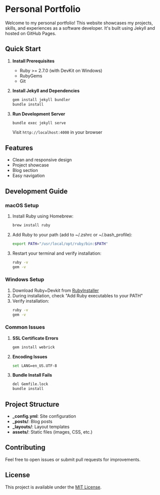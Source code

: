 # Personal Portfolio

Welcome to my personal portfolio! This website showcases my projects, skills, and experiences as a software developer. It's built using Jekyll and hosted on GitHub Pages.

## Quick Start

1. **Install Prerequisites**
   - Ruby >= 2.7.0 (with DevKit on Windows)
   - RubyGems
   - Git

2. **Install Jekyll and Dependencies**
   ```bash
   gem install jekyll bundler
   bundle install
   ```

3. **Run Development Server**
   ```bash
   bundle exec jekyll serve
   ```
   Visit `http://localhost:4000` in your browser

## Features

- Clean and responsive design
- Project showcase
- Blog section
- Easy navigation

## Development Guide

### macOS Setup

1. Install Ruby using Homebrew:
   ```bash
   brew install ruby
   ```

2. Add Ruby to your path (add to ~/.zshrc or ~/.bash_profile):
   ```bash
   export PATH="/usr/local/opt/ruby/bin:$PATH"
   ```

3. Restart your terminal and verify installation:
   ```bash
   ruby -v
   gem -v
   ```

### Windows Setup

1. Download Ruby+Devkit from [RubyInstaller](https://rubyinstaller.org/downloads/)
2. During installation, check "Add Ruby executables to your PATH"
3. Verify installation:
   ```bash
   ruby -v
   gem -v
   ```

### Common Issues

1. **SSL Certificate Errors**
   ```bash
   gem install webrick
   ```

2. **Encoding Issues**
   ```bash
   set LANG=en_US.UTF-8
   ```

3. **Bundle Install Fails**
   ```bash
   del Gemfile.lock
   bundle install
   ```

## Project Structure

- **_config.yml**: Site configuration
- **_posts/**: Blog posts
- **_layouts/**: Layout templates
- **assets/**: Static files (images, CSS, etc.)

## Contributing

Feel free to open issues or submit pull requests for improvements.

## License

This project is available under the [MIT License](LICENSE).
